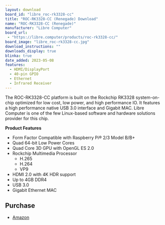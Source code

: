 ```yaml
---
layout: download
board_id: "libre_roc-rk3328-cc"
title: "ROC-RK3328-CC (Renegade) Download"
name: "ROC-RK3328-CC (Renegade)"
manufacturer: "Libre Computer"
board_url:
 - "https://libre.computer/products/roc-rk3328-cc/"
board_image: "libre_roc-rk3328-cc.jpg"
download_instructions: ""
downloads_display: true
blinka: true
date_added: 2023-05-08
features:
  - HDMI/DisplayPort
  - 40-pin GPIO
  - Ethernet
  - Infrared Receiver
---
```


The ROC-RK3328-CC platform is built on the Rockchip RK3328 system-on-chip optimized for low cost, low power, and high performance IO. It features a high performance native USB 3.0 interface and Gigabit MAC. Libre Computer is one of the few Linux-based software and hardware solutions provider for this chip.

**Product Features**
- Form Factor Compatible with Raspberry Pi® 2/3 Model B/B+
- Quad 64-bit Low Power Cores
- Quad Core 3D GPU with OpenGL ES 2.0
- Rockchip Multimedia Processor
  - H.265
  - H.264
  - VP9
- HDMI 2.0 with 4K HDR support
- Up to 4GB DDR4
- USB 3.0
- Gigabit Ethernet MAC

## Purchase
* [Amazon](https://amzn.to/3NYdb3Y)
